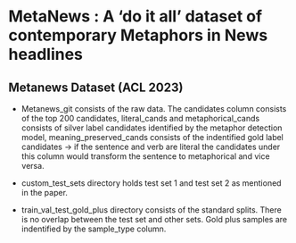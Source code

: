 # MetaNews : A ‘do it all’ dataset of contemporary Metaphors in News headlines

## Metanews Dataset (ACL 2023)

* Metanews_git consists of the raw data. The candidates column consists of the top 200 candidates, literal_cands and metaphorical_cands consists of silver label candidates identified by the metaphor detection model, meaning_preserved_cands consists of the indentified gold label candidates -> if the sentence and verb are literal the candidates under this column would transform the sentence to metaphorical and vice versa.

* custom_test_sets directory holds test set 1 and test set 2 as mentioned in the paper.

* train_val_test_gold_plus directory consists of the standard splits. There is no overlap between the test set and other sets. Gold plus samples are indentified by the sample_type column.

